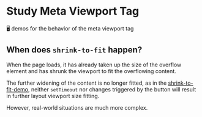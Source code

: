 # Study Meta Viewport Tag

🖥 demos for the behavior of the meta viewport tag

## When does `shrink-to-fit` happen?

When the page loads, it has already taken up the size of the overflow element and has shrunk the viewport to fit the overflowing content.

The further widening of the content is no longer fitted, as in the [shrink-to-fit-demo](./shrink-to-fit-demo/index.html), neither `setTimeout` nor changes triggered by the button will result in further layout viewport size fitting.

However, real-world situations are much more complex. 